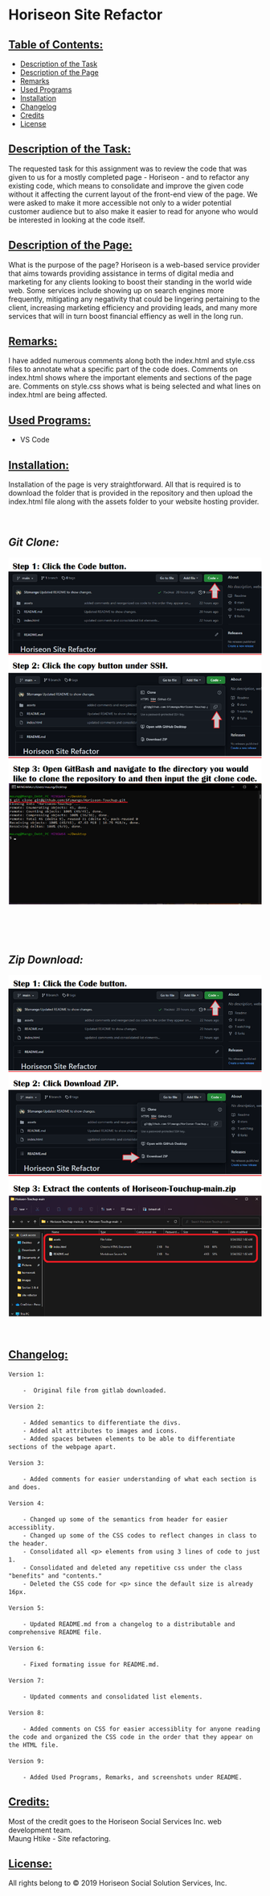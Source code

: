 # Horiseon Site Refactor

## <ins> Table of Contents: </ins>

- [Description of the Task](#description-of-the-task)
- [Description of the Page](#description-of-the-page)
- [Remarks](#remarks)
- [Used Programs](#used-programs)
- [Installation](#installation)
- [Changelog](#changelog)
- [Credits](#credits)
- [License](#license)

## <ins> Description of the Task: </ins>

The requested task for this assignment was to review the code that was given to us for a mostly completed page - Horiseon - and to refactor any existing code, which means to consolidate and improve the given code without it affecting the current layout of the front-end view of the page. We were asked to make it more accessible not only to a wider potential customer audience but to also make it easier to read for anyone who would be interested in looking at the code itself.

## <ins> Description of the Page: </ins>

What is the purpose of the page? Horiseon is a web-based service provider that aims towards providing assistance in terms of digital media and marketing for any clients looking to boost their standing in the world wide web. Some services include showing up on search engines more frequently, mitigating any negativity that could be lingering pertaining to the client, increasing marketing efficiency and providing leads, and many more services that will in turn boost financial effiency as well in the long run.

## <ins> Remarks: </ins>

I have added numerous comments along both the index.html and style.css files to annotate what a specific part of the code does. Comments on index.html shows where the important elements and sections of the page are. Comments on style.css shows what is being selected and what lines on index.html are being affected.

## <ins> Used Programs: </ins>

- VS Code

## <ins> Installation: </ins>

Installation of the page is very straightforward. All that is required is to download the folder that is provided in the repository and then upload the index.html file along with the assets folder to your website hosting provider.

<br>

## _Git Clone:_

![Git Clone Tutorial](./assets/images/git-clone-tutorial-1.png)

<br><br><br>

## _Zip Download:_

![Zip Download](./assets/images/zip-tutorial.png)

<br>

## <ins> Changelog: </ins>

    Version 1:

        -  Original file from gitlab downloaded.

    Version 2:

        - Added semantics to differentiate the divs.
        - Added alt attributes to images and icons.
        - Added spaces between elements to be able to differentiate sections of the webpage apart.

    Version 3:

        - Added comments for easier understanding of what each section is and does.

    Version 4:

        - Changed up some of the semantics from header for easier accessiblity.
        - Changed up some of the CSS codes to reflect changes in class to the header.
        - Consolidated all <p> elements from using 3 lines of code to just 1.
        - Consolidated and deleted any repetitive css under the class "benefits" and "contents."
        - Deleted the CSS code for <p> since the default size is already 16px.

    Version 5:

        - Updated README.md from a changelog to a distributable and comprehensive README file.

    Version 6:

        - Fixed formating issue for README.md.

    Version 7:

        - Updated comments and consolidated list elements.

    Version 8:

        - Added comments on CSS for easier accessiblity for anyone reading the code and organized the CSS code in the order that they appear on the HTML file.

    Version 9:

        - Added Used Programs, Remarks, and screenshots under README.

## <ins> Credits: </ins>

Most of the credit goes to the Horiseon Social Services Inc. web development team. <br>
Maung Htike - Site refactoring.

## <ins> License: </ins>

All rights belong to © 2019 Horiseon Social Solution Services, Inc.
